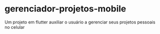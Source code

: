 # gerenciador-projetos-mobile
Um projeto em flutter auxiliar o usuário a gerenciar seus projetos pessoais no celular

